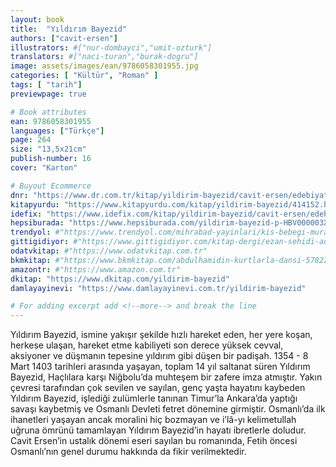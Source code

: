 ```yaml
---
layout: book
title:  "Yıldırım Bayezid"
authors: ["cavit-ersen"]
illustrators: #["nur-dombayci","umit-ozturk"]
translators: #["naci-turan","burak-dogru"]
image: assets/images/ean/9786058301955.jpg
categories: [ "Kültür", "Roman" ]
tags: [ "tarih"]
previewpage: true

# Book attributes
ean: 9786058301955
languages: ["Türkçe"]
page: 264
size: "13,5x21cm"
publish-number: 16
cover: "Karton"

# Buyout Ecommerce
dnr: "https://www.dr.com.tr/kitap/yildirim-bayezid/cavit-ersen/edebiyat/roman/turkiye-roman/urunno=0001688628001"
kitapyurdu: "https://www.kitapyurdu.com/kitap/yildirim-bayezid/414152.html&filter_name=YILDIRIM+BAYEZ%C4%B0D"
idefix: "https://www.idefix.com/kitap/yildirim-bayezid/cavit-ersen/edebiyat/roman/turkiye-roman/urunno=0001688628001"
hepsiburada: "https://www.hepsiburada.com/yildirim-bayezid-p-HBV000003XAYP"
trendyol: #"https://www.trendyol.com/mihrabad-yayinlari/kis-bebegi-murat-basaran-p-3394760"
gittigidiyor: #"https://www.gittigidiyor.com/kitap-dergi/ezan-sehidi-adnan-menderes_pdp_732728793"
odatvkitap: #"https://www.odatvkitap.com.tr"
bkmkitap: #"https://www.bkmkitap.com/abdulhamidin-kurtlarla-dansi-578226"
amazontr: #"https://www.amazon.com.tr"
dkitap: "https://www.dkitap.com/yildirim-bayezid"
damlayayinevi: "https://www.damlayayinevi.com.tr/yildirim-bayezid"

# For adding excerpt add <!--more--> and break the line
---
```

Yıldırım Bayezid, ismine yakışır şekilde hızlı hareket eden, her yere koşan, herkese ulaşan, hareket etme kabiliyeti son derece yüksek cevval, aksiyoner ve düşmanın tepesine yıldırım gibi düşen bir padişah. 1354 - 8 Mart 1403 tarihleri arasında yaşayan, toplam 14 yıl saltanat süren Yıldırım Bayezid, Haçlılara karşı Niğbolu’da muhteşem bir zafere imza atmıştır. Yakın çevresi tarafından çok sevilen ve sayılan, genç yaşta hayatını kaybeden Yıldırım Bayezid, işlediği zulümlerle tanınan Timur’la Ankara’da yaptığı savaşı kaybetmiş ve Osmanlı Devleti
fetret dönemine girmiştir. Osmanlı’da ilk ihanetleri yaşayan ancak moralini hiç bozmayan ve i’lâ-yı kelimetullah uğruna ömrünü tamamlayan Yıldırım Bayezid’in hayatı ibretlerle doludur. Cavit Ersen’in ustalık dönemi eseri sayılan bu romanında, Fetih öncesi Osmanlı’nın genel durumu hakkında da fikir verilmektedir.
<!--more--> 